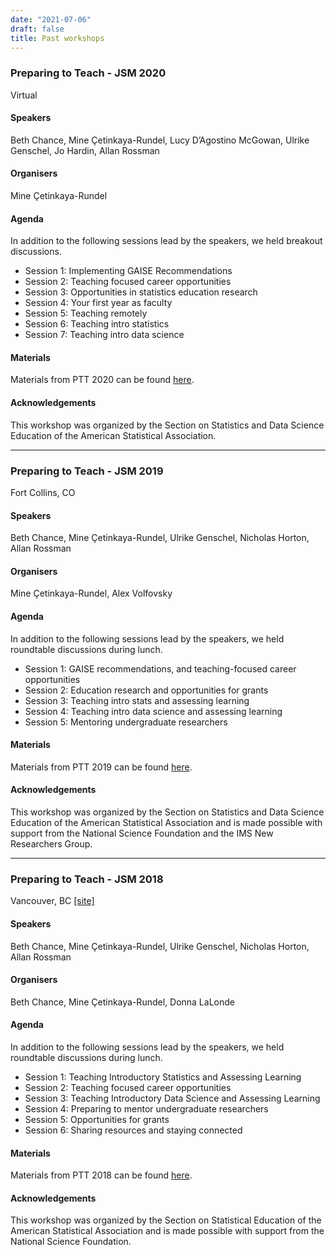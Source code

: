 ```yaml
---
date: "2021-07-06"
draft: false
title: Past workshops
---
```


### Preparing to Teach - JSM 2020

Virtual

#### Speakers

Beth Chance, Mine Çetinkaya-Rundel, Lucy D’Agostino McGowan, Ulrike Genschel, Jo Hardin, Allan Rossman

#### Organisers

Mine Çetinkaya-Rundel

#### Agenda

In addition to the following sessions lead by the speakers, we held breakout discussions.

- Session 1: Implementing GAISE Recommendations
- Session 2: Teaching focused career opportunities
- Session 3: Opportunities in statistics education research
- Session 4: Your first year as faculty
- Session 5: Teaching remotely
- Session 6: Teaching intro statistics
- Session 7: Teaching intro data science

#### Materials

Materials from PTT 2020 can be found [here](https://github.com/mine-cetinkaya-rundel/preparing-to-teach/releases/tag/ptt-2020).

#### Acknowledgements

This workshop was organized by the Section on Statistics and Data Science Education of the American Statistical Association.

---

### Preparing to Teach - JSM 2019

Fort Collins, CO

#### Speakers

Beth Chance, Mine Çetinkaya-Rundel, Ulrike Genschel, Nicholas Horton, Allan Rossman

#### Organisers

Mine Çetinkaya-Rundel, Alex Volfovsky

#### Agenda

In addition to the following sessions lead by the speakers, we held roundtable discussions during lunch.

- Session 1: GAISE recommendations, and teaching-focused career opportunities
- Session 2: Education research and opportunities for grants
- Session 3: Teaching intro stats and assessing learning
- Session 4: Teaching intro data science and assessing learning
- Session 5: Mentoring undergraduate researchers

#### Materials

Materials from PTT 2019 can be found [here](https://github.com/mine-cetinkaya-rundel/preparing-to-teach/releases/tag/ptt-2019).

#### Acknowledgements

This workshop was organized by the Section on Statistics and Data Science Education of the American Statistical Association and is made possible with support from the National Science Foundation and the IMS New Researchers Group.

----

### Preparing to Teach - JSM 2018

Vancouver, BC [[site]](https://sites.google.com/view/preparetoteach)

#### Speakers

Beth Chance, Mine Çetinkaya-Rundel, Ulrike Genschel, Nicholas Horton, Allan Rossman

#### Organisers

Beth Chance, Mine Çetinkaya-Rundel, Donna LaLonde

#### Agenda

In addition to the following sessions lead by the speakers, we held roundtable discussions during lunch.

- Session 1: Teaching Introductory Statistics and Assessing Learning
- Session 2: Teaching focused career opportunities
- Session 3: Teaching Introductory Data Science and Assessing Learning
- Session 4: Preparing to mentor undergraduate researchers  
- Session 5: Opportunities for grants 
- Session 6: Sharing resources and staying connected

#### Materials

Materials from PTT 2018 can be found [here](https://github.com/mine-cetinkaya-rundel/preparing-to-teach/releases/tag/ptt-2018).

#### Acknowledgements

This workshop was organized by the Section on Statistical Education of the American Statistical Association and is made possible with support from the National Science Foundation.
